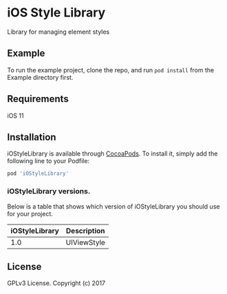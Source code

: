 # iOS Style Library 
Library for managing element styles

## Example
To run the example project, clone the repo, and run `pod install` from the Example directory first.


## Requirements
iOS 11


## Installation

iOStyleLibrary is available through [CocoaPods](http://cocoapods.org). To install
it, simply add the following line to your Podfile:

```ruby
pod 'iOStyleLibrary'
```

### iOStyleLibrary versions.

Below is a table that shows which version of iOStyleLibrary you should use for
your project.

| iOStyleLibrary | Description                               |
| -------------- | ----------------------------------------- | 
| 1.0            | UIViewStyle<T>                            |



## License
GPLv3 License. Copyright (c) 2017
